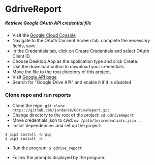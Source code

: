 # GdriveReport

##### Retrieve Google OAuth API credential file
- Visit the [Google Cloud Console](https://console.developers.google.com/apis/credentials)
- Navigate to the OAuth Consent Screen tab, complete the necessary fields, save.
- In the Credentials tab, click on Create Credentials and select OAuth Client ID.
- Choose Desktop App as the application type and click Create.
- Use the download button to download your credentials.
- Move the file to the root directory of this project.
- Visit [Google API page](https://console.developers.google.com/apis/library)
- Search for "Google Drive API" and enable it if it is disabled

### Clone repo and run reports
- Clone the repo:
```git clone https://github.com/jordanbk/GdriveReport.git```
- Change directory to the root of the project:
```cd GdriveReport```
- Move credentials.json to cwd:
```mv /path/to/credentials.json .```
- Install dependencies and set up the project:
```
$ pip3 install -U pip
$ pip3 install -e .
```
- Run the program:
```$ gdrive_report```

- Follow the prompts displayed by the program.